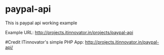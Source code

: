 # paypal-api
This is paypal api working example

Example URL: http://projects.itinnovator.in/projects/paypal-api

#Credit
ITinnovator's simple PHP App: http://projects.itinnovator.in/paypal-api/
